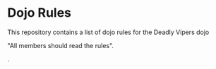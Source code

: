 Dojo Rules
==========

This repository contains a list of dojo rules for the Deadly Vipers dojo

"All members should read the rules".

[]("https://github.com/deadlyvipers") .


